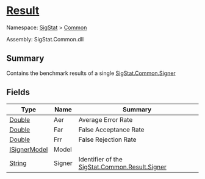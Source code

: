 # [Result](./Result.md)

Namespace: [SigStat]() > [Common](./README.md)

Assembly: SigStat.Common.dll

## Summary
Contains the benchmark results of a single [SigStat.Common.Signer](./Signer.md)

## Fields

| Type | Name | Summary | 
| --- | --- | --- | 
| [Double](https://docs.microsoft.com/en-us/dotnet/api/System.Double) | Aer | Average Error Rate | 
| [Double](https://docs.microsoft.com/en-us/dotnet/api/System.Double) | Far | False Acceptance Rate | 
| [Double](https://docs.microsoft.com/en-us/dotnet/api/System.Double) | Frr | False Rejection Rate | 
| [ISignerModel](./Pipeline/ISignerModel.md) | Model |  | 
| [String](https://docs.microsoft.com/en-us/dotnet/api/System.String) | Signer | Identifier of the [SigStat.Common.Result.Signer](./Signer.md) | 


